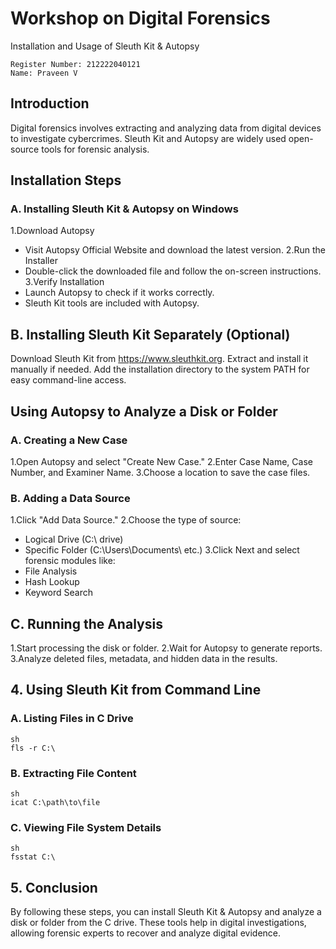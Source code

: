 
# Workshop on Digital Forensics
Installation and Usage of Sleuth Kit & Autopsy
```
Register Number: 212222040121
Name: Praveen V
```
## Introduction
Digital forensics involves extracting and analyzing data from digital devices to investigate cybercrimes. Sleuth Kit and Autopsy are widely used open-source tools for forensic analysis.

## Installation Steps
### A. Installing Sleuth Kit & Autopsy on Windows
1.Download Autopsy
- Visit Autopsy Official Website and download the latest version.
2.Run the Installer
- Double-click the downloaded file and follow the on-screen instructions.
3.Verify Installation
- Launch Autopsy to check if it works correctly.
- Sleuth Kit tools are included with Autopsy.
## B. Installing Sleuth Kit Separately (Optional)
Download Sleuth Kit from https://www.sleuthkit.org.
Extract and install it manually if needed.
Add the installation directory to the system PATH for easy command-line access.
## Using Autopsy to Analyze a Disk or Folder
### A. Creating a New Case
1.Open Autopsy and select "Create New Case."
2.Enter Case Name, Case Number, and Examiner Name.
3.Choose a location to save the case files.
### B. Adding a Data Source
1.Click "Add Data Source."
2.Choose the type of source:
- Logical Drive (C:\ drive)
- Specific Folder (C:\Users\Documents\ etc.)
3.Click Next and select forensic modules like:
- File Analysis
- Hash Lookup
- Keyword Search
## C. Running the Analysis
1.Start processing the disk or folder.
2.Wait for Autopsy to generate reports.
3.Analyze deleted files, metadata, and hidden data in the results.
## 4. Using Sleuth Kit from Command Line
### A. Listing Files in C Drive
```
sh
fls -r C:\
```
### B. Extracting File Content
```
sh
icat C:\path\to\file
```
### C. Viewing File System Details
```
sh
fsstat C:\
```
## 5. Conclusion
By following these steps, you can install Sleuth Kit & Autopsy and analyze a disk or folder from the C drive. These tools help in digital investigations, allowing forensic experts to recover and analyze digital evidence.

